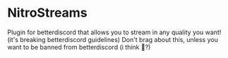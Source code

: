 # NitroStreams
Plugin for betterdiscord that allows you to stream in any quality you want! (it's breaking betterdiscord guidelines)
Don't brag about this, unless you want to be banned from betterdiscord (i think 🤨?)
